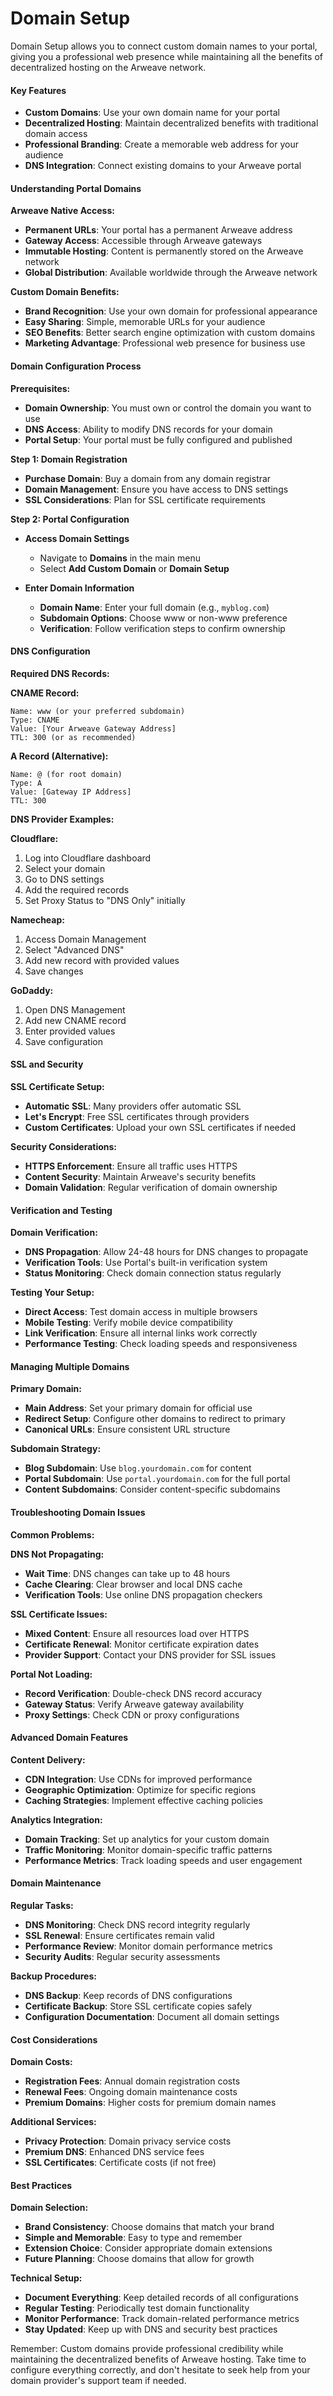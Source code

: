 # Domain Setup

Domain Setup allows you to connect custom domain names to your portal, giving you a professional web presence while maintaining all the benefits of decentralized hosting on the Arweave network.

#### Key Features

- **Custom Domains**: Use your own domain name for your portal
- **Decentralized Hosting**: Maintain decentralized benefits with traditional domain access
- **Professional Branding**: Create a memorable web address for your audience
- **DNS Integration**: Connect existing domains to your Arweave portal

#### Understanding Portal Domains

**Arweave Native Access:**

- **Permanent URLs**: Your portal has a permanent Arweave address
- **Gateway Access**: Accessible through Arweave gateways
- **Immutable Hosting**: Content is permanently stored on the Arweave network
- **Global Distribution**: Available worldwide through the Arweave network

**Custom Domain Benefits:**

- **Brand Recognition**: Use your own domain for professional appearance
- **Easy Sharing**: Simple, memorable URLs for your audience
- **SEO Benefits**: Better search engine optimization with custom domains
- **Marketing Advantage**: Professional web presence for business use

#### Domain Configuration Process

**Prerequisites:**

- **Domain Ownership**: You must own or control the domain you want to use
- **DNS Access**: Ability to modify DNS records for your domain
- **Portal Setup**: Your portal must be fully configured and published

**Step 1: Domain Registration**

- **Purchase Domain**: Buy a domain from any domain registrar
- **Domain Management**: Ensure you have access to DNS settings
- **SSL Considerations**: Plan for SSL certificate requirements

**Step 2: Portal Configuration**

- **Access Domain Settings**

  - Navigate to **Domains** in the main menu
  - Select **Add Custom Domain** or **Domain Setup**

- **Enter Domain Information**
  - **Domain Name**: Enter your full domain (e.g., `myblog.com`)
  - **Subdomain Options**: Choose www or non-www preference
  - **Verification**: Follow verification steps to confirm ownership

#### DNS Configuration

**Required DNS Records:**

**CNAME Record:**

```
Name: www (or your preferred subdomain)
Type: CNAME
Value: [Your Arweave Gateway Address]
TTL: 300 (or as recommended)
```

**A Record (Alternative):**

```
Name: @ (for root domain)
Type: A
Value: [Gateway IP Address]
TTL: 300
```

**DNS Provider Examples:**

**Cloudflare:**

1. Log into Cloudflare dashboard
2. Select your domain
3. Go to DNS settings
4. Add the required records
5. Set Proxy Status to "DNS Only" initially

**Namecheap:**

1. Access Domain Management
2. Select "Advanced DNS"
3. Add new record with provided values
4. Save changes

**GoDaddy:**

1. Open DNS Management
2. Add new CNAME record
3. Enter provided values
4. Save configuration

#### SSL and Security

**SSL Certificate Setup:**

- **Automatic SSL**: Many providers offer automatic SSL
- **Let's Encrypt**: Free SSL certificates through providers
- **Custom Certificates**: Upload your own SSL certificates if needed

**Security Considerations:**

- **HTTPS Enforcement**: Ensure all traffic uses HTTPS
- **Content Security**: Maintain Arweave's security benefits
- **Domain Validation**: Regular verification of domain ownership

#### Verification and Testing

**Domain Verification:**

- **DNS Propagation**: Allow 24-48 hours for DNS changes to propagate
- **Verification Tools**: Use Portal's built-in verification system
- **Status Monitoring**: Check domain connection status regularly

**Testing Your Setup:**

- **Direct Access**: Test domain access in multiple browsers
- **Mobile Testing**: Verify mobile device compatibility
- **Link Verification**: Ensure all internal links work correctly
- **Performance Testing**: Check loading speeds and responsiveness

#### Managing Multiple Domains

**Primary Domain:**

- **Main Address**: Set your primary domain for official use
- **Redirect Setup**: Configure other domains to redirect to primary
- **Canonical URLs**: Ensure consistent URL structure

**Subdomain Strategy:**

- **Blog Subdomain**: Use `blog.yourdomain.com` for content
- **Portal Subdomain**: Use `portal.yourdomain.com` for the full portal
- **Content Subdomains**: Consider content-specific subdomains

#### Troubleshooting Domain Issues

**Common Problems:**

**DNS Not Propagating:**

- **Wait Time**: DNS changes can take up to 48 hours
- **Cache Clearing**: Clear browser and local DNS cache
- **Verification Tools**: Use online DNS propagation checkers

**SSL Certificate Issues:**

- **Mixed Content**: Ensure all resources load over HTTPS
- **Certificate Renewal**: Monitor certificate expiration dates
- **Provider Support**: Contact your DNS provider for SSL issues

**Portal Not Loading:**

- **Record Verification**: Double-check DNS record accuracy
- **Gateway Status**: Verify Arweave gateway availability
- **Proxy Settings**: Check CDN or proxy configurations

#### Advanced Domain Features

**Content Delivery:**

- **CDN Integration**: Use CDNs for improved performance
- **Geographic Optimization**: Optimize for specific regions
- **Caching Strategies**: Implement effective caching policies

**Analytics Integration:**

- **Domain Tracking**: Set up analytics for your custom domain
- **Traffic Monitoring**: Monitor domain-specific traffic patterns
- **Performance Metrics**: Track loading speeds and user engagement

#### Domain Maintenance

**Regular Tasks:**

- **DNS Monitoring**: Check DNS record integrity regularly
- **SSL Renewal**: Ensure certificates remain valid
- **Performance Review**: Monitor domain performance metrics
- **Security Audits**: Regular security assessments

**Backup Procedures:**

- **DNS Backup**: Keep records of DNS configurations
- **Certificate Backup**: Store SSL certificate copies safely
- **Configuration Documentation**: Document all domain settings

#### Cost Considerations

**Domain Costs:**

- **Registration Fees**: Annual domain registration costs
- **Renewal Fees**: Ongoing domain maintenance costs
- **Premium Domains**: Higher costs for premium domain names

**Additional Services:**

- **Privacy Protection**: Domain privacy service costs
- **Premium DNS**: Enhanced DNS service fees
- **SSL Certificates**: Certificate costs (if not free)

#### Best Practices

**Domain Selection:**

- **Brand Consistency**: Choose domains that match your brand
- **Simple and Memorable**: Easy to type and remember
- **Extension Choice**: Consider appropriate domain extensions
- **Future Planning**: Choose domains that allow for growth

**Technical Setup:**

- **Document Everything**: Keep detailed records of all configurations
- **Regular Testing**: Periodically test domain functionality
- **Monitor Performance**: Track domain-related performance metrics
- **Stay Updated**: Keep up with DNS and security best practices

Remember: Custom domains provide professional credibility while maintaining the decentralized benefits of Arweave hosting. Take time to configure everything correctly, and don't hesitate to seek help from your domain provider's support team if needed.
